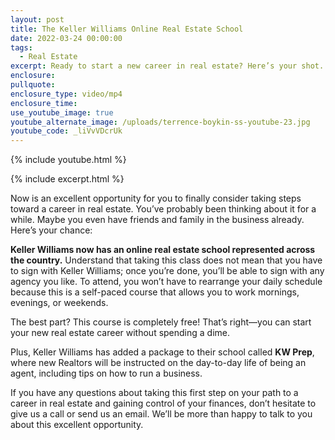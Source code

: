 ```yaml
---
layout: post
title: The Keller Williams Online Real Estate School
date: 2022-03-24 00:00:00
tags:
  - Real Estate
excerpt: Ready to start a new career in real estate? Here’s your shot.
enclosure:
pullquote:
enclosure_type: video/mp4
enclosure_time:
use_youtube_image: true
youtube_alternate_image: /uploads/terrence-boykin-ss-youtube-23.jpg
youtube_code: _liVvVDcrUk
---
```

{% include youtube.html %}

{% include excerpt.html %}

Now is an excellent opportunity for you to finally consider taking steps toward a career in real estate. You’ve probably been thinking about it for a while. Maybe you even have friends and family in the business already. Here’s your chance:

**Keller Williams now has an online real estate school represented across the country.** Understand that taking this class does not mean that you have to sign with Keller Williams; once you’re done, you’ll be able to sign with any agency you like. To attend, you won’t have to rearrange your daily schedule because this is a self-paced course that allows you to work mornings, evenings, or weekends.

The best part? This course is completely free\! That’s right—you can start your new real estate career without spending a dime.

Plus, Keller Williams has added a package to their school called **KW Prep**, where new Realtors will be instructed on the day-to-day life of being an agent, including tips on how to run a business.

If you have any questions about taking this first step on your path to a career in real estate and gaining control of your finances, don’t hesitate to give us a call or send us an email. We’ll be more than happy to talk to you about this excellent opportunity.

